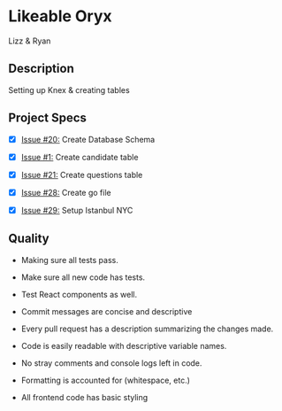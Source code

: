 # Likeable Oryx

Lizz & Ryan

## Description
Setting up Knex & creating tables

## Project Specs
- [x] [Issue #20:](https://github.com/GuildCrafts/interview-app/issues/20) Create Database Schema
- [x] [Issue #1:](https://github.com/GuildCrafts/interview-app/issues/1) Create candidate table
- [x] [Issue #21:](https://github.com/GuildCrafts/interview-app/issues/21) Create questions table
- [x] [Issue #28:](https://github.com/GuildCrafts/interview-app/issues/28) Create go file
- [x] [Issue #29:](https://github.com/GuildCrafts/interview-app/issues/29) Setup Istanbul NYC


## Quality
* Making sure all tests pass.
* Make sure all new code has tests.
* Test React components as well.

* Commit messages are concise and descriptive
* Every pull request has a description summarizing the changes made.

* Code is easily readable with descriptive variable names.
* No stray comments and console logs left in code.
* Formatting is accounted for (whitespace, etc.)
* All frontend code has basic styling
